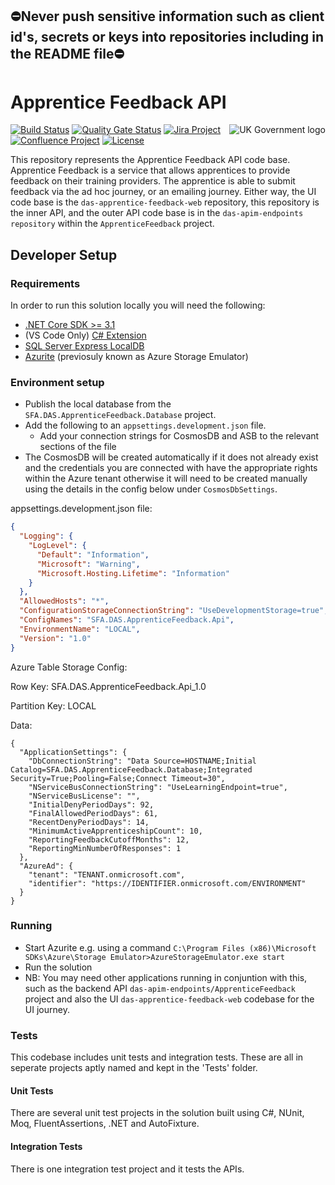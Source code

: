 ## ⛔Never push sensitive information such as client id's, secrets or keys into repositories including in the README file⛔

# Apprentice Feedback API 
<img src="https://avatars.githubusercontent.com/u/9841374?s=200&v=4" align="right" alt="UK Government logo">

[![Build Status](https://sfa-gov-uk.visualstudio.com/Digital%20Apprenticeship%20Service/_apis/build/status/das-apprentice-feedback-api?repoName=SkillsFundingAgency%2Fdas-apprentice-feedback-api&branchName=master)](https://sfa-gov-uk.visualstudio.com/Digital%20Apprenticeship%20Service/_build/latest?definitionId=2539&repoName=SkillsFundingAgency%2Fdas-apprentice-feedback-api&branchName=master)
[![Quality Gate Status](https://sonarcloud.io/api/project_badges/measure?project=SkillsFundingAgency_das-apprentice-feedback-api&metric=alert_status)](https://sonarcloud.io/project/overview?id=SkillsFundingAgency_das-apprentice-feedback-api)
[![Jira Project](https://img.shields.io/badge/Jira-Project-blue)](https://skillsfundingagency.atlassian.net/browse/QF-72)
[![Confluence Project](https://img.shields.io/badge/Confluence-Project-blue)](https://skillsfundingagency.atlassian.net/wiki/spaces/NDL/pages/3776446580/Apprentice+Feedback+-+QF)
[![License](https://img.shields.io/badge/license-MIT-lightgrey.svg?longCache=true&style=flat-square)](https://en.wikipedia.org/wiki/MIT_License)

This repository represents the Apprentice Feedback API code base. Apprentice Feedback is a service that allows apprentices to provide feedback on their training providers. The apprentice is able to submit feedback via the ad hoc journey, or an emailing journey. Either way, the UI code base is the `das-apprentice-feedback-web` repository, this repository is the inner API, and the outer API code base is in the `das-apim-endpoints repository` within the `ApprenticeFeedback` project.

## Developer Setup
### Requirements

In order to run this solution locally you will need the following:

* [.NET Core SDK >= 3.1](https://www.microsoft.com/net/download/)
* (VS Code Only) [C# Extension](https://marketplace.visualstudio.com/items?itemName=ms-vscode.csharp)
* [SQL Server Express LocalDB](https://docs.microsoft.com/en-us/sql/database-engine/configure-windows/sql-server-express-localdb)
* [Azurite](https://docs.microsoft.com/en-us/azure/storage/common/storage-use-azurite) (previosuly known as Azure Storage Emulator)

### Environment setup

* Publish the local database from the `SFA.DAS.ApprenticeFeedback.Database` project. 
* Add the following to an `appsettings.development.json` file.
    * Add your connection strings for CosmosDB and ASB to the relevant sections of the file
* The CosmosDB will be created automatically if it does not already exist and the credentials you are connected with have the appropriate rights within the Azure tenant otherwise it will need to be created manually using the details in the config below under `CosmosDbSettings`.

appsettings.development.json file:

```json
{
  "Logging": {
    "LogLevel": {
      "Default": "Information",
      "Microsoft": "Warning",
      "Microsoft.Hosting.Lifetime": "Information"
    }
  },
  "AllowedHosts": "*",
  "ConfigurationStorageConnectionString": "UseDevelopmentStorage=true",
  "ConfigNames": "SFA.DAS.ApprenticeFeedback.Api",
  "EnvironmentName": "LOCAL",
  "Version": "1.0"
}  
```

Azure Table Storage Config:

Row Key: SFA.DAS.ApprenticeFeedback.Api_1.0

Partition Key: LOCAL

Data:

```
{
  "ApplicationSettings": {
    "DbConnectionString": "Data Source=HOSTNAME;Initial Catalog=SFA.DAS.ApprenticeFeedback.Database;Integrated Security=True;Pooling=False;Connect Timeout=30",
    "NServiceBusConnectionString": "UseLearningEndpoint=true",
    "NServiceBusLicense": "",
    "InitialDenyPeriodDays": 92,
    "FinalAllowedPeriodDays": 61,
    "RecentDenyPeriodDays": 14,
    "MinimumActiveApprenticeshipCount": 10,
    "ReportingFeedbackCutoffMonths": 12,
    "ReportingMinNumberOfResponses": 1
  },
  "AzureAd": {
    "tenant": "TENANT.onmicrosoft.com",
    "identifier": "https://IDENTIFIER.onmicrosoft.com/ENVIRONMENT"
  }
}
```

### Running

* Start Azurite e.g. using a command `C:\Program Files (x86)\Microsoft SDKs\Azure\Storage Emulator>AzureStorageEmulator.exe start`
* Run the solution
* NB: You may need other applications running in conjuntion with this, such as the backend API `das-apim-endpoints/ApprenticeFeedback` project and also the UI `das-apprentice-feedback-web` codebase for the UI journey.

### Tests

This codebase includes unit tests and integration tests. These are all in seperate projects aptly named and kept in the 'Tests' folder. 

#### Unit Tests

There are several unit test projects in the solution built using C#, NUnit, Moq, FluentAssertions, .NET and AutoFixture.

#### Integration Tests

There is one integration test project and it tests the APIs.

